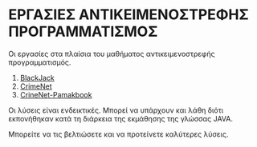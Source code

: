 # ΕΡΓΑΣΙΕΣ ΑΝΤΙΚΕΙΜΕΝΟΣΤΡΕΦΗΣ ΠΡΟΓΡΑΜΜΑΤΙΣΜΟΣ

Οι εργασίες στα πλαίσια του μαθήματος αντικειμενοστρεφής προγραμματισμός.

1. [BlackJack](./1.Blackjack)  
2. [CrimeNet](./2.CrimeNet)  
3. [CrineNet-Pamakbook](./3.CrineNet-Pamakbook)

Οι λύσεις είναι ενδεικτικές. Μπορεί να υπάρχουν και λάθη διότι εκπονήθηκαν κατά τη διάρκεια της εκμάθησης της γλώσσας JAVA.  

Μπορείτε να τις βελτιώσετε και να προτείνετε καλύτερες λύσεις.


